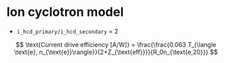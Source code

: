 # Ion cyclotron model

- `i_hcd_primary/i_hcd_secondary` = 2

$$
\text{Current drive efficiency [A/W]} = \frac{\frac{0.063 T_{\langle \text{e}, n_{\text{e}}\rangle}}{2+Z_{\text{eff}}}}{R_0n_{\text{e,20}}}
$$
